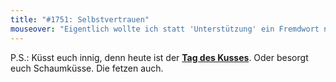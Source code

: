 ```yaml
---
title: "#1751: Selbstvertrauen"
mouseover: "Eigentlich wollte ich statt 'Unterstützung' ein Fremdwort nutzen, fand aber keins. Hätte wohl selbige gebraucht."
---
```


P.S.:
Küsst euch innig, denn heute ist der <a href="http://www.fonflatter.de/kalender"><strong>Tag des Kusses</strong></a>. 
Oder besorgt euch Schaumküsse. Die fetzen auch.
